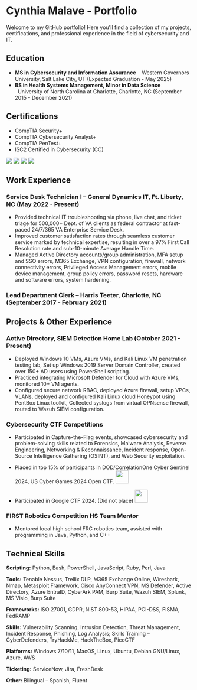 # Cynthia Malave - Portfolio

Welcome to my GitHub portfolio! Here you'll find a collection of my projects, certifications, and professional experience in the field of cybersecurity and IT.

## Education

- **MS in Cybersecurity and Information Assurance** 
  Western Governors University, Salt Lake City, UT (Expected Graduation - May 2025)
- **BS in Health Systems Management, Minor in Data Science**  
  University of North Carolina at Charlotte, Charlotte, NC (September 2015 - December 2021)

## Certifications

- CompTIA Security+
- CompTIA Cybersecurity Analyst+
- CompTIA PenTest+
- ISC2 Certified in Cybersecurity (CC)
<div> <img src="https://img.shields.io/badge/-Security%2B-FF0000?&style=for-the-badge&logo=CompTIA&logoColor=white" />
<img src="https://img.shields.io/badge/-PenTest%2B-007ACC?&style=for-the-badge&logo=CompTIA&logoColor=white" />
<img src="https://img.shields.io/badge/-CySa%2B-4D4D4D?&style=for-the-badge&logo=CompTIA&logoColor=white" />
<img src="https://img.shields.io/badge/-CC-006400?&style=for-the-badge&logo=ISC2&logoColor=green" />
</ div> 

## Work Experience

### Service Desk Technician I – General Dynamics IT, Ft. Liberty, NC (May 2022 - Present)
- Provided technical IT troubleshooting via phone, live chat, and ticket triage for 500,000+ Dept. of VA clients as federal contractor at fast-paced 24/7/365 VA Enterprise Service Desk.
- Improved customer satisfaction rates through seamless customer service marked by technical expertise, resulting in over a 97% First Call Resolution rate and sub-10-minute Average Handle Time.
- Managed Active Directory accounts/group administration, MFA setup and SSO errors, M365 Exchange, VPN configuration, firewall, network connectivity errors, Privileged Access Management errors, mobile device management, group policy errors, password resets, hardware and software errors, system hardening.

### Lead Department Clerk – Harris Teeter, Charlotte, NC (September 2017 - February 2021)

## Projects & Other Experience

### Active Directory, SIEM Detection Home Lab (October 2021 - Present)
- Deployed Windows 10 VMs, Azure VMs, and Kali Linux VM penetration testing lab, Set up Windows 2019 Server Domain Controller, created over 150+ AD users using PowerShell scripting.
- Practiced integrating Microsoft Defender for Cloud with Azure VMs, monitored 10+ VM agents.
- Configured secure network RBAC, deployed Azure firewall, setup VPCs, VLANs, deployed and configured Kali Linux cloud Honeypot using PentBox Linux toolkit, Collected syslogs from virtual OPNsense firewall, routed to Wazuh SIEM configuration.

### Cybersecurity CTF Competitions
- Participated in Capture-the-Flag events, showcased cybersecurity and problem-solving skills related to Forensics, Malware Analysis, Reverse Engineering, Networking & Reconnaissance, Incident response, Open-Source Intelligence Gathering (OSINT), and Web Security exploitation.
- Placed in top 15% of participants in DOD/CorrelationOne Cyber Sentinel 2024, US Cyber Games 2024 Open CTF. <img src="https://api.badgr.io/public/assertions/YMc2c82kQJa3DViuN0S6Uw/image" width="35" height="35"  />

- Participated in Google CTF 2024. (Did not place) <img src="https://capturetheflag.withgoogle.com/img/flag_logo.gif" width="35" height="35"/>

### FIRST Robotics Competition HS Team Mentor
-	Mentored local high school FRC robotics team, assisted with programming in Java, Python, and C++

## Technical Skills

**Scripting:** Python, Bash, PowerShell, JavaScript, Ruby, Perl, Java

**Tools:** Tenable Nessus, Trellix DLP, M365 Exchange Online, Wireshark, Nmap, Metasploit Framework, Cisco AnyConnect VPN, MS Defender, Active Directory, Azure EntraID, CyberArk PAM, Burp Suite, Wazuh SIEM, Splunk, MS Visio, Burp Suite

**Frameworks:** ISO 27001, GDPR, NIST 800-53, HIPAA, PCI-DSS, FISMA, FedRAMP

**Skills:** Vulnerability Scanning, Intrusion Detection, Threat Management, Incident Response, Phishing, Log Analysis; Skills Training – CyberDefenders, TryHackMe, HackTheBox, PicoCTF

**Platforms:** Windows 7/10/11, MacOS, Linux, Ubuntu, Debian GNU/Linux, Azure, AWS

**Ticketing:** ServiceNow, Jira, FreshDesk

**Other:** Bilingual – Spanish, Fluent
